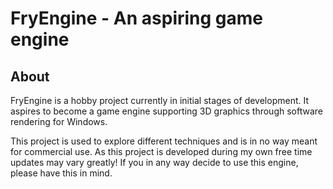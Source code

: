 # FryEngine - An aspiring game engine

## About
FryEngine is a hobby project currently in initial stages of development. It aspires to become a game engine supporting 3D graphics through software rendering for Windows.

This project is used to explore different techniques and is in no way meant for commercial use. As this project is developed during my own free time updates may vary greatly! If you in any way decide to use this engine, please have this in mind.